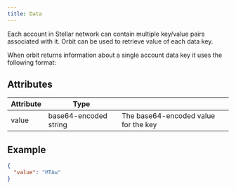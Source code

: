 ```yaml
---
title: Data
---
```


Each account in Stellar network can contain multiple key/value pairs associated with it. Orbit can be used to retrieve value of each data key.

When orbit returns information about a single account data key it uses the following format:

## Attributes

| Attribute | Type | | 
| --- | --- | --- |
| value | base64-encoded string | The base64-encoded value for the key |

## Example

```json
{
  "value": "MTAw"
}
```

